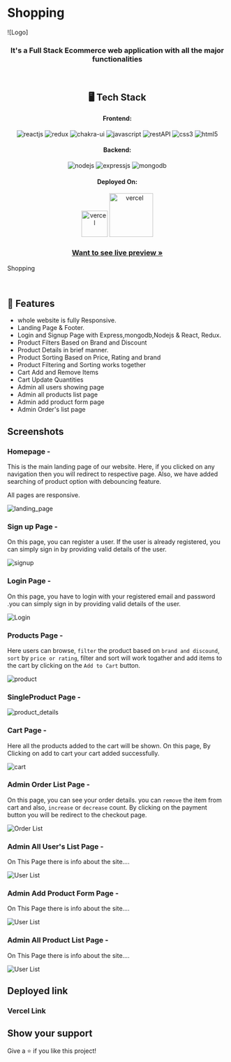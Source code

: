 # Shopping 

![Logo]

<h3 align="center">It's a Full Stack Ecommerce web application with all the major functionalities</h3>

<br/>

<h2 align="center">🖥️ Tech Stack</h2>

<h4 align="center">Frontend:</h4>
<p align="center">
  <img src="https://img.shields.io/badge/React (18.2.0)-20232A?style=for-the-badge&logo=react&logoColor=61DAFB" alt="reactjs" />
  <img src="https://img.shields.io/badge/Redux (4.2.0)-593D88?style=for-the-badge&logo=redux&logoColor=white" alt="redux" />
  <img src="https://img.shields.io/badge/Chakra%20UI (2.2.8)-3bc7bd?style=for-the-badge&logo=chakraui&logoColor=white" alt="chakra-ui" />
  <img src="https://img.shields.io/badge/JavaScript-323330?style=for-the-badge&logo=javascript&logoColor=F7DF1E" alt="javascript" />
  <img src="https://img.shields.io/badge/Rest_API-02303A?style=for-the-badge&logo=react-router&logoColor=white" alt="restAPI" />
  <img src="https://img.shields.io/badge/CSS3-1572B6?style=for-the-badge&logo=css3&logoColor=white" alt="css3" />
  <img src="https://img.shields.io/badge/HTML5-E34F26?style=for-the-badge&logo=html5&logoColor=white" alt="html5" />
</p>
<h4 align="center">Backend:</h4>

<p align="center">
  <img src="https://img.shields.io/badge/Node.js (16.14.2)-339933?style=for-the-badge&logo=nodedotjs&logoColor=white" alt="nodejs" />
  <img src="https://img.shields.io/badge/Express.js (4.18.1)-000000?style=for-the-badge&logo=express&logoColor=white" alt="expressjs" />
  <img src="https://img.shields.io/badge/MongoDB (6.0)-4EA94B?style=for-the-badge&logo=mongodb&logoColor=white" alt="mongodb" />
</p>

<h4 align="center">Deployed On:</h4>

<p align="center">
  <img width="60" src="https://badges.genua.fr/badge/-cyclic-yellowgreen" alt="vercel" />
  <img width="100" src="https://badges.genua.fr/badge/%F0%9F%94%BA-vercel-black" alt="vercel" />
</p>

<h3 align="center"><a href=" "><strong>Want to see live preview »</strong></a></h3>

Shopping

<br/>

## 🚀 Features

- whole website is fully Responsive.
- Landing Page & Footer.
- Login and Signup Page with Express,mongodb,Nodejs & React, Redux.
- Product Filters Based on Brand and Discount
- Product Details in brief manner.
- Product Sorting Based on Price, Rating and brand
- Product Filtering and Sorting works together
- Cart Add and Remove Items
- Cart Update Quantities
- Admin all users showing page
- Admin all products list page
- Admin add product form page
- Admin Order's list page

## Screenshots

### Homepage -

This is the main landing page of our website. Here, if you clicked on any navigation then you will redirect to respective page. Also, we have added searching of product option with debouncing feature.

All pages are responsive.

![landing_page]()

### Sign up Page -

On this page, you can register a user. If the user is already registered, you can simply sign in by providing valid details of the user.

![signup]()

### Login Page -

On this page, you have to login with your registered email and password .you can simply sign in by providing valid details of the user.

![Login]()

### Products Page -

Here users can browse, `filter` the product based on `brand and discound`, `sort` by `price or rating`, filter and sort will work togather and add items to the cart by clicking on the `Add to Cart` button.

![product]()

### SingleProduct Page -

![product_details]()

### Cart Page -

Here all the products added to the cart will be shown. On this page, By Clicking on add to cart your cart added successfully.

![cart]()

### Admin Order List Page -

On this page, you can see your order details. you can `remove` the item from cart and also, `increase` or `decrease` count. By clicking on the payment button you will be redirect to the checkout page.

![Order List]()

### Admin All User's List Page -

On This Page there is info about the site....

![User List]()

### Admin Add Product Form Page -

On This Page there is info about the site....

![User List]()

### Admin All Product List Page -

On This Page there is info about the site....

![User List]()

## Deployed link

### Vercel Link

## Show your support

Give a ⭐️ if you like this project!
